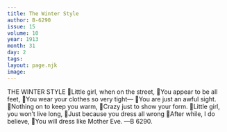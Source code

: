```yaml
---
title: The Winter Style
author: B-6290
issue: 15
volume: 10
year: 1913
month: 31
day: 2
tags:
layout: page.njk
image:
---
```

THE WINTER STYLE Little girl, when on the street, You appear to be all feet, You wear your clothes so very tight— You are just an awful sight. Nothing on to keep you warm, Crazy just to show your form. Little girl, you won’t live long, Just because you dress all wrong After while, I do believe, You will dress like Mother Eve. —B 6290. 
